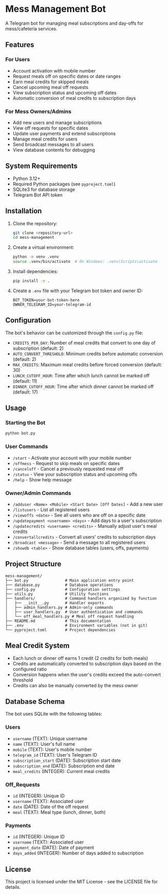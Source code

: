 # Mess Management Bot

A Telegram bot for managing meal subscriptions and day-offs for mess/cafeteria services.

## Features

### For Users

- Account activation with mobile number
- Request meals off on specific dates or date ranges
- Earn meal credits for skipped meals
- Cancel upcoming meal off requests
- View subscription status and upcoming off dates
- Automatic conversion of meal credits to subscription days

### For Mess Owners/Admins

- Add new users and manage subscriptions
- View off requests for specific dates
- Update user payments and extend subscriptions
- Manage meal credits for users
- Send broadcast messages to all users
- View database contents for debugging

## System Requirements

- Python 3.12+
- Required Python packages (see `pyproject.toml`)
- SQLite3 for database storage
- Telegram Bot API token

## Installation

1. Clone the repository:

   ```bash
   git clone <repository-url>
   cd mess-management
   ```

2. Create a virtual environment:

   ```bash
   python -m venv .venv
   source .venv/bin/activate  # On Windows: .venv\Scripts\activate
   ```

3. Install dependencies:

   ```bash
   pip install -e .
   ```

4. Create a `.env` file with your Telegram bot token and owner ID:
   ```
   BOT_TOKEN=your-bot-token-here
   OWNER_TELEGRAM_ID=your-telegram-id
   ```

## Configuration

The bot's behavior can be customized through the `config.py` file:

- `CREDITS_PER_DAY`: Number of meal credits that convert to one day of subscription (default: 2)
- `AUTO_CONVERT_THRESHOLD`: Minimum credits before automatic conversion (default: 2)
- `MAX_CREDITS`: Maximum meal credits before forced conversion (default: 30)
- `LUNCH_CUTOFF_HOUR`: Time after which lunch cannot be marked off (default: 11)
- `DINNER_CUTOFF_HOUR`: Time after which dinner cannot be marked off (default: 17)

## Usage

### Starting the Bot

```bash
python bot.py
```

### User Commands

- `/start` - Activate your account with your mobile number
- `/offmess` - Request to skip meals on specific dates
- `/canceloff` - Cancel a previously requested meal off
- `/status` - View your subscription status and upcoming offs
- `/help` - Show help message

### Owner/Admin Commands

- `/adduser <Name> <Mobile> <Start Date> [Off Dates]` - Add a new user
- `/listusers` - List all registered users
- `/viewoffs <date>` - See all users who are off on a specific date
- `/updatepayment <username> <days>` - Add days to a user's subscription
- `/updatecredits <username> <credits>` - Manually adjust user's meal credits
- `/convertallcredits` - Convert all users' credits to subscription days
- `/broadcast <message>` - Send a message to all registered users
- `/showdb <table>` - Show database tables (users, offs, payments)

## Project Structure

```
mess-management/
├── bot.py                # Main application entry point
├── database.py           # Database operations
├── config.py             # Configuration settings
├── utils.py              # Utility functions
├── handlers/             # Command handlers organized by function
│   ├── __init__.py       # Handler exports
│   ├── admin_handlers.py # Admin-only commands
│   ├── user_handlers.py  # User authentication and commands
│   └── off_meal_handlers.py # Meal off request handling
├── README.md             # This documentation
├── .env                  # Environment variables (not in git)
└── pyproject.toml        # Project dependencies
```

## Meal Credit System

- Each lunch or dinner off earns 1 credit (2 credits for both meals)
- Credits are automatically converted to subscription days based on the configured ratio
- Conversion happens when the user's credits exceed the auto-convert threshold
- Credits can also be manually converted by the mess owner

## Database Schema

The bot uses SQLite with the following tables:

### Users

- `username` (TEXT): Unique username
- `name` (TEXT): User's full name
- `mobile` (TEXT): User's mobile number
- `telegram_id` (TEXT): User's Telegram ID
- `subscription_start` (DATE): Subscription start date
- `subscription_end` (DATE): Subscription end date
- `meal_credits` (INTEGER): Current meal credits

### Off_Requests

- `id` (INTEGER): Unique ID
- `username` (TEXT): Associated user
- `date` (DATE): Date of the off request
- `meal` (TEXT): Meal type (lunch, dinner, both)

### Payments

- `id` (INTEGER): Unique ID
- `username` (TEXT): Associated user
- `payment_date` (DATE): Date of payment
- `days_added` (INTEGER): Number of days added to subscription

## License

This project is licensed under the MIT License - see the LICENSE file for details.
